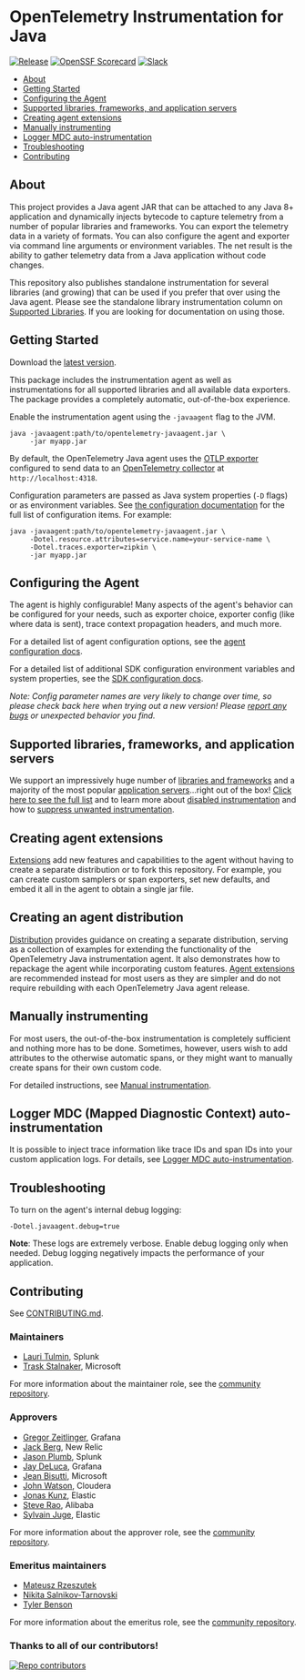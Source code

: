 # OpenTelemetry Instrumentation for Java

[![Release](https://img.shields.io/github/v/release/open-telemetry/opentelemetry-java-instrumentation?include_prereleases&style=)](https://github.com/open-telemetry/opentelemetry-java-instrumentation/releases/)
[![OpenSSF Scorecard](https://api.scorecard.dev/projects/github.com/open-telemetry/opentelemetry-java-instrumentation/badge)](https://scorecard.dev/viewer/?uri=github.com/open-telemetry/opentelemetry-java-instrumentation)
[![Slack](https://img.shields.io/badge/slack-@cncf/otel--java-blue.svg?logo=slack)](https://cloud-native.slack.com/archives/C014L2KCTE3)

* [About](#about)
* [Getting Started](#getting-started)
* [Configuring the Agent](#configuring-the-agent)
* [Supported libraries, frameworks, and application servers](#supported-libraries-frameworks-and-application-servers)
* [Creating agent extensions](#creating-agent-extensions)
* [Manually instrumenting](#manually-instrumenting)
* [Logger MDC auto-instrumentation](#logger-mdc-mapped-diagnostic-context-auto-instrumentation)
* [Troubleshooting](#troubleshooting)
* [Contributing](#contributing)

## About

This project provides a Java agent JAR that can be attached to any Java 8+
application and dynamically injects bytecode to capture telemetry from a
number of popular libraries and frameworks.
You can export the telemetry data in a variety of formats.
You can also configure the agent and exporter via command line arguments
or environment variables. The net result is the ability to gather telemetry
data from a Java application without code changes.

This repository also publishes standalone instrumentation for several libraries (and growing)
that can be used if you prefer that over using the Java agent.
Please see the standalone library instrumentation column
on [Supported Libraries](docs/supported-libraries.md#libraries--frameworks).
If you are looking for documentation on using those.

## Getting Started

Download
the [latest version](https://github.com/open-telemetry/opentelemetry-java-instrumentation/releases/download/v2.20.0/opentelemetry-javaagent.jar).

This package includes the instrumentation agent as well as
instrumentations for all supported libraries and all available data exporters.
The package provides a completely automatic, out-of-the-box experience.

Enable the instrumentation agent using the `-javaagent` flag to the JVM.

```
java -javaagent:path/to/opentelemetry-javaagent.jar \
     -jar myapp.jar
```

By default, the OpenTelemetry Java agent uses the
[OTLP exporter](https://github.com/open-telemetry/opentelemetry-java/tree/main/exporters/otlp)
configured to send data to an
[OpenTelemetry collector](https://github.com/open-telemetry/opentelemetry-collector/blob/main/receiver/otlpreceiver/README.md)
at `http://localhost:4318`.

Configuration parameters are passed as Java system properties (`-D` flags) or
as environment variables. See [the configuration documentation][config-agent]
for the full list of configuration items. For example:

```
java -javaagent:path/to/opentelemetry-javaagent.jar \
     -Dotel.resource.attributes=service.name=your-service-name \
     -Dotel.traces.exporter=zipkin \
     -jar myapp.jar
```

## Configuring the Agent

The agent is highly configurable! Many aspects of the agent's behavior can be
configured for your needs, such as exporter choice, exporter config (like where
data is sent), trace context propagation headers, and much more.

For a detailed list of agent configuration options, see the [agent configuration docs][config-agent].

For a detailed list of additional SDK configuration environment variables and system properties,
see the [SDK configuration docs][config-sdk].

*Note: Config parameter names are very likely to change over time, so please check
back here when trying out a new version!
Please [report any bugs](https://github.com/open-telemetry/opentelemetry-java-instrumentation/issues)
or unexpected behavior you find.*

## Supported libraries, frameworks, and application servers

We support an impressively huge number
of [libraries and frameworks](docs/supported-libraries.md#libraries--frameworks) and
a majority of the most
popular [application servers](docs/supported-libraries.md#application-servers)...right out of the
box!
[Click here to see the full list](docs/supported-libraries.md) and to learn more about
[disabled instrumentation](docs/supported-libraries.md#disabled-instrumentations)
and how to [suppress unwanted instrumentation][suppress].

## Creating agent extensions

[Extensions](examples/extension/README.md) add new features and capabilities to the agent without
having to create a separate distribution or to fork this repository. For example, you can create
custom samplers or span exporters, set new defaults, and embed it all in the agent to obtain a
single jar file.

## Creating an agent distribution

[Distribution](examples/distro/README.md) provides guidance on creating a separate distribution, serving as a collection of examples for extending the functionality of the OpenTelemetry Java instrumentation agent. It also demonstrates how to repackage the agent while incorporating custom features.
[Agent extensions](#creating-agent-extensions) are recommended instead for most users as they are simpler and do not require rebuilding with each OpenTelemetry Java agent release.

## Manually instrumenting

For most users, the out-of-the-box instrumentation is completely sufficient and nothing more has to
be done. Sometimes, however, users wish to add attributes to the otherwise automatic spans,
or they might want to manually create spans for their own custom code.

For detailed instructions, see [Manual instrumentation][manual].

## Logger MDC (Mapped Diagnostic Context) auto-instrumentation

It is possible to inject trace information like trace IDs and span IDs into your
custom application logs. For details, see [Logger MDC
auto-instrumentation](docs/logger-mdc-instrumentation.md).

## Troubleshooting

To turn on the agent's internal debug logging:

`-Dotel.javaagent.debug=true`

**Note**: These logs are extremely verbose. Enable debug logging only when needed.
Debug logging negatively impacts the performance of your application.

## Contributing

See [CONTRIBUTING.md](CONTRIBUTING.md).

### Maintainers

- [Lauri Tulmin](https://github.com/laurit), Splunk
- [Trask Stalnaker](https://github.com/trask), Microsoft

For more information about the maintainer role, see the [community repository](https://github.com/open-telemetry/community/blob/main/guides/contributor/membership.md#maintainer).

### Approvers

- [Gregor Zeitlinger](https://github.com/zeitlinger), Grafana
- [Jack Berg](https://github.com/jack-berg), New Relic
- [Jason Plumb](https://github.com/breedx-splk), Splunk
- [Jay DeLuca](https://github.com/jaydeluca), Grafana
- [Jean Bisutti](https://github.com/jeanbisutti), Microsoft
- [John Watson](https://github.com/jkwatson), Cloudera
- [Jonas Kunz](https://github.com/JonasKunz), Elastic
- [Steve Rao](https://github.com/steverao), Alibaba
- [Sylvain Juge](https://github.com/SylvainJuge), Elastic

For more information about the approver role, see the [community repository](https://github.com/open-telemetry/community/blob/main/guides/contributor/membership.md#approver).

### Emeritus maintainers

- [Mateusz Rzeszutek](https://github.com/mateuszrzeszutek)
- [Nikita Salnikov-Tarnovski](https://github.com/iNikem)
- [Tyler Benson](https://github.com/tylerbenson)

For more information about the emeritus role, see the [community repository](https://github.com/open-telemetry/community/blob/main/guides/contributor/membership.md#emeritus-maintainerapprovertriager).

### Thanks to all of our contributors!

<a href="https://github.com/open-telemetry/opentelemetry-java-instrumentation/graphs/contributors">
  <img alt="Repo contributors" src="https://contrib.rocks/image?repo=open-telemetry/opentelemetry-java-instrumentation" />
</a>

[config-agent]: https://opentelemetry.io/docs/zero-code/java/agent/configuration/

[config-sdk]: https://opentelemetry.io/docs/languages/java/configuration/

[manual]: https://opentelemetry.io/docs/languages/java/instrumentation/#manual-instrumentation

[suppress]: https://opentelemetry.io/docs/zero-code/java/agent/disable/
